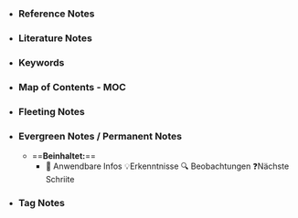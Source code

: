 - ### Reference Notes
- ### Literature Notes
- ### Keywords
- ### Map of Contents - MOC
- ### Fleeting Notes
- ### Evergreen Notes / Permanent Notes
	- ==**Beinhaltet:**==
		- 🔨 Anwendbare Infos 💡Erkenntnisse 🔍 Beobachtungen ❓Nächste Schriite
- ### Tag Notes